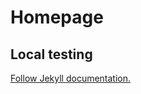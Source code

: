 # Homepage

## Local testing

[Follow Jekyll documentation.](https://docs.github.com/en/pages/setting-up-a-github-pages-site-with-jekyll/testing-your-github-pages-site-locally-with-jekyll)
